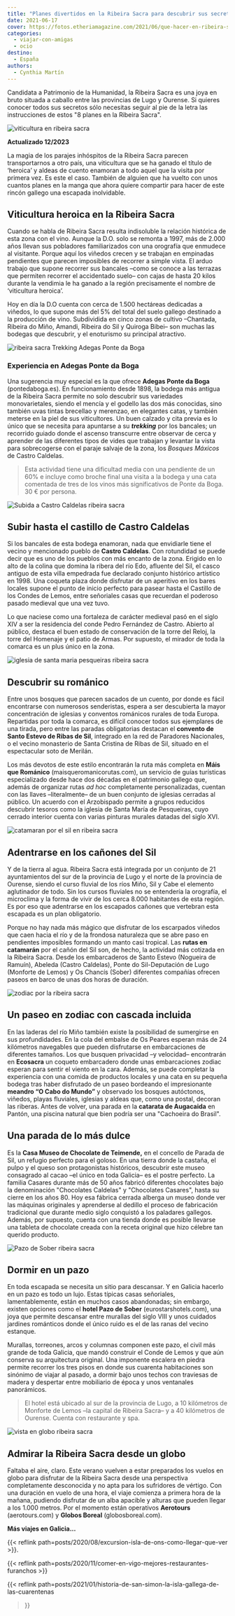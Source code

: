 ```yaml
---
title: "Planes divertidos en la Ribeira Sacra para descubrir sus secretos"
date: 2021-06-17
cover: https://fotos.etheriamagazine.com/2021/06/que-hacer-en-ribeira-sacra.jpg
categories: 
  - viajar-con-amigas
  - ocio
destino: 
  - España
authors: 
  - Cynthia Martín
---
```


Candidata a Patrimonio de la Humanidad, la Ribeira Sacra es una joya en bruto situada a 
caballo entre las provincias de Lugo y Ourense. Si quieres conocer todos sus secretos 
sólo necesitas seguir al pie de la letra las instrucciones de estos "8 planes en la 
Ribeira Sacra". 

![viticultura en ribeira sacra](https://fotos.etheriamagazine.com/2021/06/que-hacer-en-ribeira-sacra.jpg "Viticultura heroica en Ribeira Sacra. © Cynthia Martín")

**Actualizado 12/2023** 

La magia de los parajes inhóspitos de la Ribeira Sacra parecen transportarnos a otro 
país, una viticultura que se ha ganado el título de ‘heroica’ y aldeas de cuento 
enamoran a todo aquel que la visita por primera vez. Es este el caso. También de alguien 
que ha vuelto con unos cuantos planes en la manga que ahora quiere compartir para hacer 
de este rincón gallego una escapada inolvidable. 

## Viticultura heroica en la Ribeira Sacra

Cuando se habla de Ribeira Sacra resulta indisoluble la relación histórica de esta zona 
con el vino. Aunque la D.O. solo se remonta a 1997, más de 2.000 años llevan sus 
pobladores familiarizados con una orografía que enmudece al visitante. Porque aquí los 
viñedos crecen y se trabajan en empinadas pendientes que parecen imposibles de recorrer 
a simple vista. El arduo trabajo que supone recorrer sus bancales –como se conoce a las 
terrazas que permiten recorrer el accidentado suelo– con cajas de hasta 20 kilos durante 
la vendimia le ha ganado a la región precisamente el nombre de ‘viticultura heroica’. 

Hoy en día la D.O cuenta con cerca de 1.500 hectáreas dedicadas a viñedos, lo que supone 
más del 5% del total del suelo gallego destinado a la producción de vino. Subdividida en 
cinco zonas de cultivo –Chantada, Ribeira do Miño, Amandi, Ribeira do Sil y Quiroga 
Bibei– son muchas las bodegas que descubrir, y el enoturismo su principal atractivo. 

![ribeira sacra Trekking Adegas Ponte da Boga](https://fotos.etheriamagazine.com/2021/06/ribeira-sacra-Trekking-en-Adegas-Ponte-da-Boga.jpg "Trekking en Adegas Ponte da Boga. © Cynthia Martín")

### Experiencia en Adegas Ponte da Boga

Una sugerencia muy especial es la que ofrece **Adegas Ponte da Boga** (pontedaboga.es). 
En funcionamiento desde 1898, la bodega más antigua de la Ribeira Sacra permite no solo 
descubrir sus variedades monovarietales, siendo el mencía y el godello las dos más 
conocidas, sino también uvas tintas brecellao y merenzao, en elegantes catas, y también 
meterse en la piel de sus viticultores. Un buen calzado y cita previa es lo único que se 
necesita para apuntarse a su **_trekking_** por los bancales; un recorrido guiado donde 
el ascenso transcurre entre observar de cerca y aprender de las diferentes tipos de 
vides que trabajan y levantar la vista para sobrecogerse con el paraje salvaje de la 
zona, los _Bosques Máxicos_ de Castro Caldelas. 

> Esta actividad tiene una dificultad media con una pendiente de un 60% e incluye como 
> broche final una visita a la bodega y una cata comentada de tres de los vinos más 
> significativos de Ponte da Boga. 30 € por persona. 

![Subida a Castro Caldelas ribeira sacra](https://fotos.etheriamagazine.com/2021/06/ribeira-sacra-Subida-a-Castro-Caldelas.jpg "Paisaje en la subida a Castro Caldelas. © Cynthia M.")

## Subir hasta el castillo de Castro Caldelas

Si los bancales de esta bodega enamoran, nada que envidiarle tiene el vecino y 
mencionado pueblo de **Castro Caldelas**. Con rotundidad se puede decir que es uno de 
los pueblos con más encanto de la zona. Erigido en lo alto de la colina que domina la 
ribera del río Edo, afluente del Sil, el casco antiguo de esta villa empedrada fue 
declarado conjunto histórico artístico en 1998. Una coqueta plaza donde disfrutar de un 
aperitivo en los bares locales supone el punto de inicio perfecto para pasear hasta el 
Castillo de los Condes de Lemos, entre señoriales casas que recuerdan el poderoso pasado 
medieval que una vez tuvo. 

Lo que naciese como una fortaleza de carácter medieval pasó en el siglo XIV a ser la 
residencia del conde Pedro Fernández de Castro. Abierto al público, destaca el buen 
estado de conservación de la torre del Reloj, la torre del Homenaje y el patio de Armas. 
Por supuesto, el mirador de toda la comarca es un plus único en la zona. 

![iglesia de santa maria pesqueiras ribeira sacra](https://fotos.etheriamagazine.com/2021/06/ribeira-sacra-iglesia-de-Santa-Maria-de-Pesqueiras.jpg "Iglesia de Santa María de Pesqueiras. © Cynthia M.")

## Descubrir su románico

Entre unos bosques que parecen sacados de un cuento, por donde es fácil encontrarse con 
numerosos senderistas, espera a ser descubierta la mayor concentración de iglesias y 
conventos románicos rurales de toda Europa. Repartidas por toda la comarca, es difícil 
conocer todos sus ejemplares de una tirada, pero entre las paradas obligatorias destacan 
el **convento de Santo Estevo de Ribas de Sil**, integrado en la red de Paradores 
Nacionales, o el vecino monasterio de Santa Cristina de Ribas de Sil, situado en el 
espectacular soto de Merilán. 

Los más devotos de este estilo encontrarán la ruta más completa en **Máis que Románico** 
(maisqueromanicorutas.com), un servicio de guías turísticas especializado desde hace dos 
décadas en el patrimonio gallego que, además de organizar rutas _ad hoc_ completamente 
personalizadas, cuentan con las llaves –literalmente– de un buen conjunto de iglesias 
cerradas al público. Un acuerdo con el Arzobispado permite a grupos reducidos descubrir 
tesoros como la iglesia de Santa María de Pesqueiras, cuyo cerrado interior cuenta con 
varias pinturas murales datadas del siglo XVI. 

![catamaran por el sil en ribeira sacra](https://fotos.etheriamagazine.com/2021/06/ribeira-sacra-catamaran-Sil.jpg "Paseo en catamarán por el Sil. © Cynthia M.")

## Adentrarse en los cañones del Sil

Y de la tierra al agua. Ribeira Sacra está integrada por un conjunto de 21 ayuntamientos 
del sur de la provincia de Lugo y el norte de la provincia de Ourense, siendo el curso 
fluvial de los ríos Miño, Sil y Cabe el elemento aglutinador de todo. Sin los cursos 
fluviales no se entendería la orografía, el microclima y la forma de vivir de los cerca 
8.000 habitantes de esta región. Es por eso que adentrarse en los escapados cañones que 
vertebran esta escapada es un plan obligatorio. 

Porque no hay nada más mágico que disfrutar de los escarpados viñedos que caen hacia el 
río y de la frondosa naturaleza que se abre paso en pendientes imposibles formando un 
manto casi tropical. Las **rutas en catamarán** por el cañón del Sil son, de hecho, la 
actividad más cotizada en la Ribeira Sacra. Desde los embarcaderos de Santo Estevo 
(Nogueira de Ramuín), Abeleda (Castro Caldelas), Ponte do Sil-Deputación de Lugo 
(Monforte de Lemos) y Os Chancís (Sober) diferentes compañías ofrecen paseos en barco de 
unas dos horas de duración. 

![zodiac por la ribeira sacra](https://fotos.etheriamagazine.com/2021/06/ribeira-sacra-Paseo-en-zodiac.jpg "Paseo en zodiac por la Ribeira Sacra. © Cynthia M.")

## Un paseo en zodiac con cascada incluida

En las laderas del río Miño también existe la posibilidad de sumergirse en sus 
profundidades. En la cola del embalse de Os Peares esperan más de 24 kilómetros 
navegables que pueden disfrutarse en embarcaciones de diferentes tamaños. Los que 
busquen privacidad –y velocidad– encontrarán en **Ecosacra** un coqueto embarcadero 
donde unas embarcaciones zodiac esperan para sentir el viento en la cara. Además, se 
puede completar la experiencia con una comida de productos locales y una cata en su 
pequeña bodega tras haber disfrutado de un paseo bordeando el impresionante **meandro “O 
Cabo do Mundo”** y observado los bosques autóctonos, viñedos, playas fluviales, iglesias 
y aldeas que, como una postal, decoran las riberas. Antes de volver, una parada en la 
**catarata de Augacaida** en Pantón, una piscina natural que bien podría ser una 
"Cachoeira do Brasil". 

## Una parada de lo más dulce

Es la **Casa Museo de Chocolate de Teimende,** en el concello de Parada de Sil, un 
refugio perfecto para el goloso. En una tierra donde la castaña, el pulpo y el queso son 
protagonistas históricos, descubrir este museo consagrado al cacao –el único en toda 
Galicia– es el postre perfecto. La familia Casares durante más de 50 años fabricó 
diferentes chocolates bajo la denominación "Chocolates Caldelas" y "Chocolates Casares", 
hasta su cierre en los años 80. Hoy esa fábrica cerrada alberga un museo donde ver las 
máquinas originales y aprenderse al dedillo el proceso de fabricación tradicional que 
durante medio siglo conquistó a los paladares gallegos. Además, por supuesto, cuenta con 
una tienda donde es posible llevarse una tableta de chocolate creada con la receta 
original que hizo célebre tan querido producto. 

![Pazo de Sober ribeira sacra](https://fotos.etheriamagazine.com/2021/06/ribeira-sacra-Pazo-de-Sober.jpg "Pazo de Sober. © Cynthia M.")

## Dormir en un pazo

En toda escapada se necesita un sitio para descansar. Y en Galicia hacerlo en un pazo es 
todo un lujo. Estas típicas casas señoriales, lamentablemente, están en muchos casos 
abandonadas; sin embargo, existen opciones como el **hotel Pazo de Sober** 
(eurostarshotels.com), una joya que permite descansar entre murallas del siglo VIII y 
unos cuidados jardines románticos donde el único ruido es el de las ranas del vecino 
estanque. 

Murallas, torreones, arcos y columnas componen este pazo, el civil más grande de toda 
Galicia, que mandó construir el Conde de Lemos y que aún conserva su arquitectura 
original. Una imponente escalera en piedra permite recorrer los tres pisos en donde sus 
cuarenta habitaciones son sinónimo de viajar al pasado, a dormir bajo unos techos con 
traviesas de madera y despertar entre mobiliario de época y unos ventanales panorámicos. 

> El hotel está ubicado al sur de la provincia de Lugo, a 10 kilómetros de Monforte de 
> Lemos –la capital de Ribeira Sacra– y a 40 kilómetros de Ourense. Cuenta con restaurante 
> y spa. 

![vista en globo ribeira sacra](https://fotos.etheriamagazine.com/2021/06/ribeira-sacra-en-globo.jpg "Panorámica de la Ribeira Sacra. © Cynthia M.")

## Admirar la Ribeira Sacra desde un globo

Faltaba el aire, claro. Este verano vuelven a estar preparados los vuelos en globo para 
disfrutar de la Ribeira Sacra desde una perspectiva completamente desconocida y no apta 
para los sufridores de vértigo. Con una duración en vuelo de una hora, el viaje comienza 
a primera hora de la mañana, pudiendo disfrutar de un alba apacible y alturas que pueden 
llegar a los 1.000 metros. Por el momento están operativos **Aerotours** (aerotours.com) 
y **Globos Boreal** (globosboreal.com). 

**Más viajes en Galicia...** 

{{< reflink path=posts/2020/08/excursion-isla-de-ons-como-llegar-que-ver >}}. 

{{< reflink path=posts/2020/11/comer-en-vigo-mejores-restaurantes-furanchos >}} 

{{< reflink path=posts/2021/01/historia-de-san-simon-la-isla-gallega-de-las-cuarentenas 
>}}
